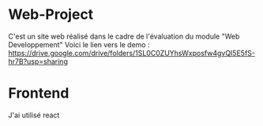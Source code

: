 # Web-Project
C'est un site web réalisé dans le cadre de l'évaluation du module "Web Developpement"
Voici le lien vers le demo : https://drive.google.com/drive/folders/1SL0C0ZUYhsWxposfw4gvQI5E5fS-hr7B?usp=sharing

# Frontend
J'ai utilisé react

